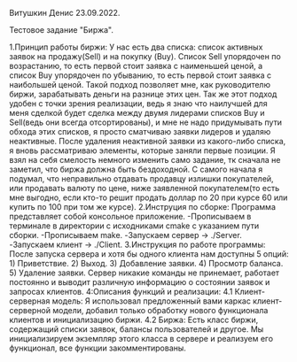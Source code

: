 Витушкин Денис 23.09.2022.

Тестовое задание "Биржа".

1.Принцип работы биржи:
    У нас есть два списка: список активных заявок на продажу(Sell) и на покупку (Buy). Список Sell упорядочен по возрастанию, то есть первой стоит заявка с наименьшей ценой, а список Buy упорядочен по убыванию, то есть первой стоит заявка с наибольшей ценой. Такой подход позволяет мне, как руководителю биржи, зарабатывать деньги на разнице этих цен. Так же этот подход удобен с точки зрения реализации, ведь я знаю что наилучшей для меня сделкой будет сделка между двумя лидерами списков Buy и Sell(ведь они всегда отсортированы), и мне не надо придумывать пути обхода этих списков, я просто сматчиваю заявки лидеров и удаляю неактивные. После удаления неактивной заявки из какого-либо списка, я вновь рассматриваю элементы, которые заняли первые позиции.
    Я взял на себя смелость немного изменить само задание, тк сначала не заметил, что биржа должна быть бездоходной. С самого начала я подумал, что неправильно отдавать продавцу излишки покупателей, или продавать валюту по цене, ниже заявленной покупателем(то есть мне выгодно, если кто-то решит продать доллар по 20 при курсе 60 или купить по 100 при том же курсе).
2.Инструция по сборке:
    Программа представляет собой консольное приложение.
    -Прописываем в терминале в директории с исходниками cmake с указанием пути сборки.
    -Прописываем make.
    -Запускаем сервер -> ./Server.
    -Запускаем клиент -> ./Client.
3.Инструкция по работе программы:
    После запуска сервера и хотя бы одного клиента нам доступны 5 опций:
    1) Приветствие.
    2) Выход.
    3) Добавление заявки.
    4) Просмотр баланса.
    5) Удаление заявки.
    Сервер никакие команды не принемает, работает постоянно и выводит различную информацию о состоянии заявок и запросах клиентов.
4:Описания функций и реализации:
    4.1 Клиент-серверная модель:
        Я использовал предложенный вами каркас клиент-серверной модели, добавил только обработку нового функционала клиентов и инициализацию биржи.
    4.2 Биржа:
        Есть класс биржи, содержащий списки заявок, балансы пользователей и другое. Мы инициализируем экземпляр этого класса в сервере и реализуем его функционал, все функции закомментированы.



